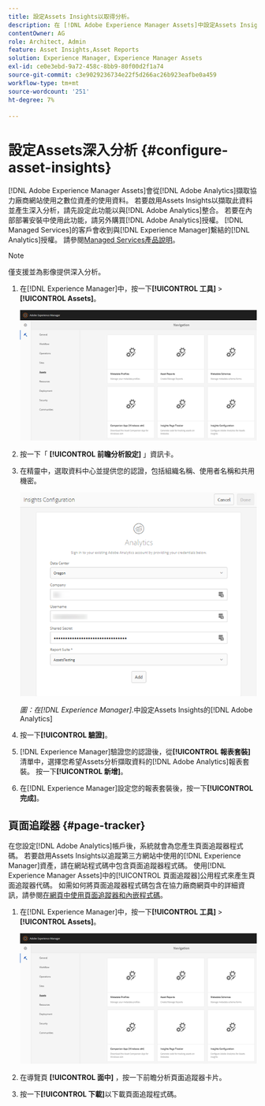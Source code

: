 ```yaml
---
title: 設定Assets Insights以取得分析。
description: 在 [!DNL Adobe Experience Manager Assets]中設定Assets Insights。
contentOwner: AG
role: Architect, Admin
feature: Asset Insights,Asset Reports
solution: Experience Manager, Experience Manager Assets
exl-id: ce0e3ebd-9a72-458c-8bb9-80f00d2f1a74
source-git-commit: c3e9029236734e22f5d266ac26b923eafbe0a459
workflow-type: tm+mt
source-wordcount: '251'
ht-degree: 7%

---
```


# 設定Assets深入分析 {#configure-asset-insights}

[!DNL Adobe Experience Manager Assets]會從[!DNL Adobe Analytics]擷取協力廠商網站使用之數位資產的使用資料。 若要啟用Assets Insights以擷取此資料並產生深入分析，請先設定此功能以與[!DNL Adobe Analytics]整合。 若要在內部部署安裝中使用此功能，請另外購買[!DNL Adobe Analytics]授權。 [!DNL Managed Services]的客戶會收到與[!DNL Experience Manager]繫結的[!DNL Analytics]授權。 請參閱[Managed Services產品說明](https://helpx.adobe.com/tw/legal/product-descriptions/adobe-experience-manager-managed-services.html)。

>[!NOTE]
>
>僅支援並為影像提供深入分析。

1. 在[!DNL Experience Manager]中，按一下&#x200B;**[!UICONTROL 工具]** > **[!UICONTROL Assets]**。

   ![chlimage_1-72](assets/chlimage_1-210.png)

1. 按一下「 **[!UICONTROL 前瞻分析設定]** 」資訊卡。
1. 在精靈中，選取資料中心並提供您的認證，包括組織名稱、使用者名稱和共用機密。

   ![在Experience Manager中設定Adobe Analytics以進行Assets Insights](assets/insights_config2.png)

   *圖：在[!DNL Experience Manager].*&#x200B;中設定Assets Insights的[!DNL Adobe Analytics]

1. 按一下&#x200B;**[!UICONTROL 驗證]**。
1. [!DNL Experience Manager]驗證您的認證後，從&#x200B;**[!UICONTROL 報表套裝]**&#x200B;清單中，選擇您希望Assets分析擷取資料的[!DNL Adobe Analytics]報表套裝。 按一下&#x200B;**[!UICONTROL 新增]**。
1. 在[!DNL Experience Manager]設定您的報表套裝後，按一下&#x200B;**[!UICONTROL 完成]**。

## 頁面追蹤器 {#page-tracker}

在您設定[!DNL Adobe Analytics]帳戶後，系統就會為您產生頁面追蹤器程式碼。 若要啟用Assets Insights以追蹤第三方網站中使用的[!DNL Experience Manager]資產，請在網站程式碼中包含頁面追蹤器程式碼。 使用[!DNL Experience Manager Assets]中的[!UICONTROL 頁面追蹤器]公用程式來產生頁面追蹤器代碼。 如需如何將頁面追蹤器程式碼包含在協力廠商網頁中的詳細資訊，請參閱[在網頁中使用頁面追蹤器和內嵌程式碼](/help/assets/use-page-tracker.md)。

1. 在[!DNL Experience Manager]中，按一下&#x200B;**[!UICONTROL 工具]** > **[!UICONTROL Assets]**。

   ![chlimage_1-73](assets/chlimage_1-214.png)

1. 在導覽頁 **[!UICONTROL 面中]** ，按一下 **&#x200B;**&#x200B;前瞻分析頁面追蹤器卡片。
1. 按一下&#x200B;**[!UICONTROL 下載]**&#x200B;以下載頁面追蹤程式碼。
